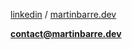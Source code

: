 [linkedin](https://linkedin.com/in/martinbarre) / [martinbarre.dev](https://martinbarre.dev/)

**contact@martinbarre.dev**
